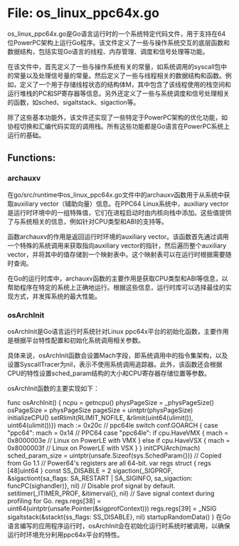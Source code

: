 # File: os_linux_ppc64x.go

os_linux_ppc64x.go是Go语言运行时的一个系统特定代码文件，用于支持在64位PowerPC架构上运行Go程序。该文件定义了一些与操作系统交互的底层函数和数据结构，包括实现Go语言的线程、内存管理、调度和信号处理等功能。

在该文件中，首先定义了一些与操作系统有关的常量，如系统调用的syscall包中的常量以及处理信号量的常量。然后定义了一些与线程相关的数据结构和函数。例如，定义了一个用于存储线程状态的结构体M，其中包含了该线程使用的栈空间和运行堆栈的PC和SP寄存器等信息。另外还定义了一些与系统调度和信号处理相关的函数，如sched、sigaltstack、sigaction等。

除了这些基本功能外，该文件还实现了一些特定于PowerPC架构的优化功能，如协程切换和汇编代码实现的调用栈。所有这些功能都是Go语言在PowerPC系统上运行的基础。

## Functions:

### archauxv

在go/src/runtime中os_linux_ppc64x.go文件中的archauxv函数用于从系统中获取auxiliary vector（辅助向量）信息。在PPC64 Linux系统中，auxiliary vector是运行时环境中的一组特殊值，它们在进程启动时由内核向栈中添加。这些值提供了与系统相关的信息，例如针对CPU类型和ABI的支持等。

函数archauxv的作用是返回运行时环境的auxiliary vector。该函数首先通过调用一个特殊的系统调用来获取指向auxiliary vector的指针，然后遍历整个auxiliary vector，并将其中的值存储到一个映射表中。这个映射表可以在运行时根据需要随时查询。

在Go的运行时库中，archauxv函数的主要作用是获取CPU类型和ABI等信息，以帮助程序在特定的系统上正确地运行。根据这些信息，运行时库可以选择最佳的实现方式，并发挥系统的最大性能。



### osArchInit

osArchInit是Go语言运行时系统针对Linux ppc64x平台的初始化函数，主要作用是根据平台特性配置和初始化系统调用相关参数。

具体来说，osArchInit函数会设置Mach字段，即系统调用中的指令集架构，以及设置SyscallTracer为nil，表示不使用系统调用追踪器。此外，该函数还会根据CPU的特性设置sched_param结构的大小和CPU寄存器存储位置等参数。

osArchInit函数的主要实现如下：

func osArchInit() {
	ncpu = getncpu()
	physPageSize = _physPageSize()
	osPageSize = physPageSize
	pageSize = uintptr(physPageSize)
	initializeCPU()
	setRlimit(RLIMIT_NOFILE, &rlimit{uint64(ulimit()), uint64(ulimit())})
	mach := 0x20c // ppc64le
	switch conf.GOARCH {
	case "ppc64":
		mach = 0x14 // PPC64
	case "ppc64le":
		if cpu.HaveVMX {
			mach = 0x8000003e // Linux on PowerLE with VMX
		} else if cpu.HaveVSX {
			mach = 0x8000003f // Linux on PowerLE with VSX
		}
	}
	initCPUArch(mach)
	sched_param_size = uintptr(unsafe.Sizeof(sys.SchedParam{}))
	// Copied from Go 1.1
	// Power64's registers are all 64-bit.
	var regs struct { regs [48]uint64 }
	const SS_DISABLE = 2
	sigaction(_SIGPROF, &sigactiont{sa_flags: SA_RESTART | SA_SIGINFO, sa_sigaction: funcPC(sighandler)}, nil)
	// Disable prof signal by default.
	setitimer(_ITIMER_PROF, &itimerval{}, nil)
	// Save signal context during profiling for Go.
	regs.regs[38] = uint64(uintptr(unsafe.Pointer(&sigprofContext)))
	regs.regs[39] = _NSIG
	sigaltstack(&stackt{ss_flags: SS_DISABLE}, nil)
	startupRandomData()
}
在Go语言编写的应用程序运行时，osArchInit会在初始化运行时系统时被调用，以确保运行时环境充分利用ppc64x平台的特性。



